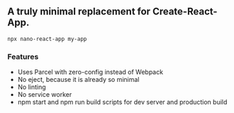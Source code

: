 ## A truly minimal replacement for Create-React-App. 

<code>npx nano-react-app my-app</code>

### Features

* Uses Parcel with zero-config instead of Webpack
* No eject, because it is already so minimal
* No linting
* No service worker
* npm start and npm run build scripts for dev server and production build

